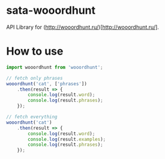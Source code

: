 # sata-wooordhunt

API Library for (http://wooordhunt.ru/)[http://wooordhunt.ru/].

# How to use

```js
import wooordhunt from 'wooordhunt';

// fetch only phrases
wooordhunt('cat', ['phrases'])
    .then(result => {
        console.log(result.word);
        console.log(result.phrases);
    });

// fetch everything
wooordhunt('cat')
    .then(result => {
        console.log(result.word);
        console.log(result.examples);
        console.log(result.phrases);
    });
```